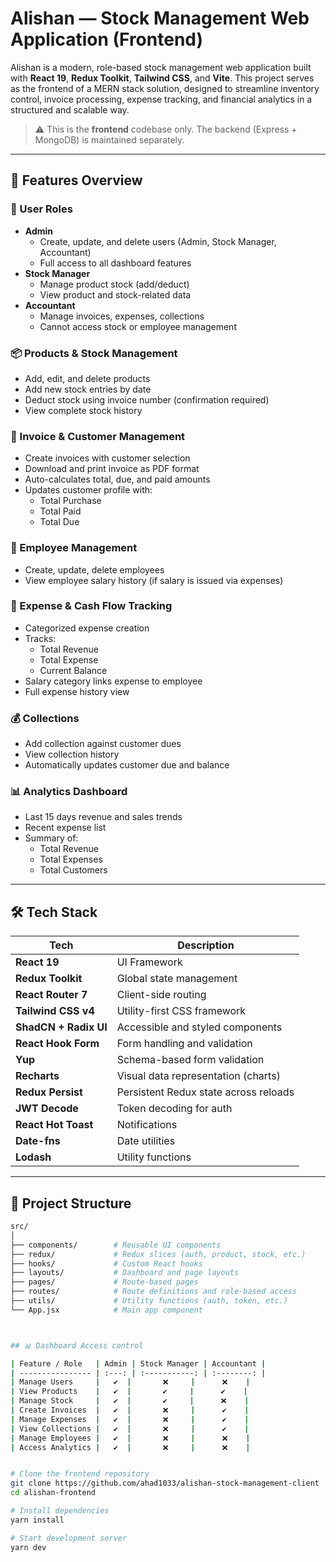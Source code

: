 # Alishan — Stock Management Web Application (Frontend)

Alishan is a modern, role-based stock management web application built with **React 19**, **Redux Toolkit**, **Tailwind CSS**, and **Vite**. This project serves as the frontend of a MERN stack solution, designed to streamline inventory control, invoice processing, expense tracking, and financial analytics in a structured and scalable way.

> ⚠️ This is the **frontend** codebase only. The backend (Express + MongoDB) is maintained separately.

---

## 🚀 Features Overview

### 👤 User Roles

- **Admin**
  - Create, update, and delete users (Admin, Stock Manager, Accountant)
  - Full access to all dashboard features
- **Stock Manager**
  - Manage product stock (add/deduct)
  - View product and stock-related data
- **Accountant**
  - Manage invoices, expenses, collections
  - Cannot access stock or employee management

### 📦 Products & Stock Management

- Add, edit, and delete products
- Add new stock entries by date
- Deduct stock using invoice number (confirmation required)
- View complete stock history

### 🧾 Invoice & Customer Management

- Create invoices with customer selection
- Download and print invoice as PDF format
- Auto-calculates total, due, and paid amounts
- Updates customer profile with:
  - Total Purchase
  - Total Paid
  - Total Due

### 👥 Employee Management

- Create, update, delete employees
- View employee salary history (if salary is issued via expenses)

### 💸 Expense & Cash Flow Tracking

- Categorized expense creation
- Tracks:
  - Total Revenue
  - Total Expense
  - Current Balance
- Salary category links expense to employee
- Full expense history view

### 💰 Collections

- Add collection against customer dues
- View collection history
- Automatically updates customer due and balance

### 📊 Analytics Dashboard

- Last 15 days revenue and sales trends
- Recent expense list
- Summary of:
  - Total Revenue
  - Total Expenses
  - Total Customers

---

## 🛠 Tech Stack

| Tech                  | Description                           |
| --------------------- | ------------------------------------- |
| **React 19**          | UI Framework                          |
| **Redux Toolkit**     | Global state management               |
| **React Router 7**    | Client-side routing                   |
| **Tailwind CSS v4**   | Utility-first CSS framework           |
| **ShadCN + Radix UI** | Accessible and styled components      |
| **React Hook Form**   | Form handling and validation          |
| **Yup**               | Schema-based form validation          |
| **Recharts**          | Visual data representation (charts)   |
| **Redux Persist**     | Persistent Redux state across reloads |
| **JWT Decode**        | Token decoding for auth               |
| **React Hot Toast**   | Notifications                         |
| **Date-fns**          | Date utilities                        |
| **Lodash**            | Utility functions                     |

---

## 📁 Project Structure

```bash
src/
│
├── components/        # Reusable UI components
├── redux/             # Redux slices (auth, product, stock, etc.)
├── hooks/             # Custom React hooks
├── layouts/           # Dashboard and page layouts
├── pages/             # Route-based pages
├── routes/            # Route definitions and role-based access
├── utils/             # Utility functions (auth, token, etc.)
└── App.jsx            # Main app component



## 📊 Dashboard Access control

| Feature / Role   | Admin | Stock Manager | Accountant |
| ---------------- | :---: | :-----------: | :--------: |
| Manage Users     |   ✔️  |       ❌     |      ❌    |
| View Products    |   ✔️  |       ✔️     |      ✔️    |
| Manage Stock     |   ✔️  |       ✔️     |      ❌    |
| Create Invoices  |   ✔️  |       ❌     |      ✔️    |
| Manage Expenses  |   ✔️  |       ❌     |      ✔️    |
| View Collections |   ✔️  |       ❌     |      ✔️    |
| Manage Employees |   ✔️  |       ❌     |      ❌    |
| Access Analytics |   ✔️  |       ❌     |      ❌    |


# Clone the frontend repository
git clone https://github.com/ahad1033/alishan-stock-management-client
cd alishan-frontend

# Install dependencies
yarn install

# Start development server
yarn dev
```
